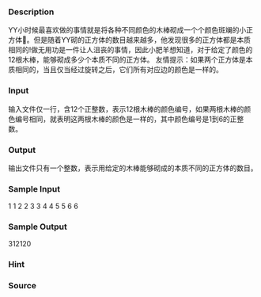 
### Description
YY小时候最喜欢做的事情就是将各种不同颜色的木棒砌成一个个颜色斑斓的小正方体。但是随着YY砌的正方体的数目越来越多，他发现很多的正方体都是本质相同的!做无用功是一件让人沮丧的事情，因此小肥羊想知道，对于给定了颜色的12根木棒，能够砌成多少个本质不同的正方体。 友情提示：如果两个正方体是本质相同的，当且仅当经过旋转之后，它们所有对应边的颜色是一样的。
### Input
输入文件仅一行，含12个正整数，表示12根木棒的颜色编号，如果两根木棒的颜色编号相同，就表明这两根木棒的颜色是一样的，其中颜色编号是1到6的正整数。
### Output
输出文件只有一个整数，表示用给定的木棒能够砌成的本质不同的正方体的数目。
### Sample Input
1 1 2 2 3 3 4 4 5 5 6 6 



### Sample Output
312120

### Hint

### Source
